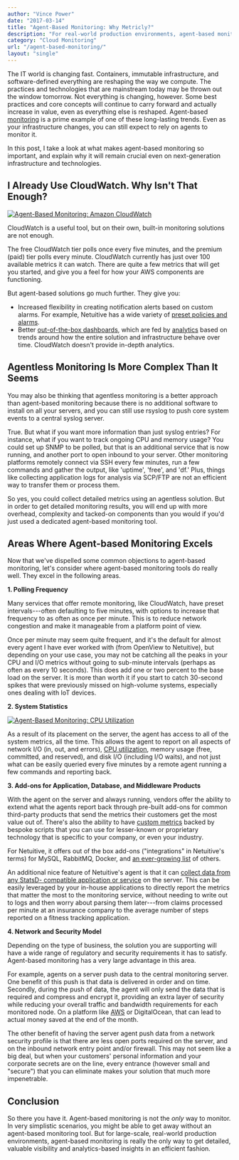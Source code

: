 ```yaml
---
author: "Vince Power"
date: "2017-03-14"
title: "Agent-Based Monitoring: Why Metricly?"
description: "For real-world production environments, agent-based monitoring is the only way to get detailed visibility and analytics-based insights. Here's why."
category: "Cloud Monitoring"
url: "/agent-based-monitoring/"
layout: "single"
---
```


The IT world is changing fast. Containers, immutable infrastructure, and software-defined everything are reshaping the way we compute. The practices and technologies that are mainstream today may be thrown out the window tomorrow. Not everything is changing, however. Some best practices and core concepts will continue to carry forward and actually increase in value, even as everything else is reshaped. Agent-based [monitoring](/inside-netuitive-api) is a prime example of one of these long-lasting trends. Even as your infrastructure changes, you can still expect to rely on agents to monitor it.

In this post, I take a look at what makes agent-based monitoring so important, and explain why it will remain crucial even on next-generation infrastructure and technologies.

I Already Use CloudWatch. Why Isn't That Enough?
------------------------------------------------

[![Agent-Based Monitoring: Amazon CloudWatch](/wp-content/uploads/2016/04/integrations-amazon-web-services.png)](/wp-content/uploads/2016/04/integrations-amazon-web-services.png)

CloudWatch is a useful tool, but on their own, built-in monitoring solutions are not enough.

The free CloudWatch tier polls once every five minutes, and the premium (paid) tier polls every minute. CloudWatch currently has just over 100 available metrics it can watch. There are quite a few metrics that will get you started, and give you a feel for how your AWS components are functioning.

But agent-based solutions go much further. They give you:

-   Increased flexibility in creating notification alerts based on custom alarms. For example, Netuitive has a wide variety of [preset policies and alarms](https://help.netuitive.com/Content/Policies/DefaultPolicies/default_policies.htm).
-   Better [out-of-the-box dashboards](/aws-monitoring-best-practices-using-pre-configured-dashboards), which are fed by [analytics](https://hlp.app.netuitive.com/Content/Metrics/Analytics/analytics.htm) based on trends around how the entire solution and infrastructure behave over time. CloudWatch doesn't provide in-depth analytics.

Agentless Monitoring Is More Complex Than It Seems
--------------------------------------------------

You may also be thinking that agentless monitoring is a better approach than agent-based monitoring because there is no additional software to install on all your servers, and you can still use rsyslog to push core system events to a central syslog server.

True. But what if you want more information than just syslog entries? For instance, what if you want to track ongoing CPU and memory usage? You could set up SNMP to be polled, but that is an additional service that is now running, and another port to open inbound to your server. Other monitoring platforms remotely connect via SSH every few minutes, run a few commands and gather the output, like 'uptime', 'free', and 'df.' Plus, things like collecting application logs for analysis via SCP/FTP are not an efficient way to transfer them or process them.

So yes, you could collect detailed metrics using an agentless solution. But in order to get detailed monitoring results, you will end up with more overhead, complexity and tacked-on components than you would if you'd just used a dedicated agent-based monitoring tool.

Areas Where Agent-based Monitoring Excels
-----------------------------------------

Now that we've dispelled some common objections to agent-based monitoring, let's consider where agent-based monitoring tools do really well. They excel in the following areas.

**1\. Polling Frequency**

Many services that offer remote monitoring, like CloudWatch, have preset intervals---often defaulting to five minutes, with options to increase that frequency to as often as once per minute. This is to reduce network congestion and make it manageable from a platform point of view.

Once per minute may seem quite frequent, and it's the default for almost every agent I have ever worked with (from OpenView to Netuitive), but depending on your use case, you may not be catching all the peaks in your CPU and I/O metrics without going to sub-minute intervals (perhaps as often as every 10 seconds). This does add one or two percent to the base load on the server. It is more than worth it if you start to catch 30-second spikes that were previously missed on high-volume systems, especially ones dealing with IoT devices.

**2\. System Statistics**

[![Agent-Based Monitoring: CPU Utilization](/wp-content/uploads/2017/07/Screen-Shot-2017-03-14-at-2.51.05-PM-1024x282.png)](/wp-content/uploads/2017/07/Screen-Shot-2017-03-14-at-2.51.05-PM.png)

As a result of its placement on the server, the agent has access to all of the system metrics, all the time. This allows the agent to report on all aspects of network I/O (in, out, and errors), [CPU utilization](/subtleties-ec2-cpu-utilization), memory usage (free, committed, and reserved), and disk I/O (including I/O waits), and not just what can be easily queried every five minutes by a remote agent running a few commands and reporting back.

**3\. Add-ons for Application, Database, and Middleware Products**

With the agent on the server and always running, vendors offer the ability to extend what the agents report back through pre-built add-ons for common third-party products that send the metrics their customers get the most value out of. There's also the ability to have [custom metrics](/inside-netuitive-api) backed by bespoke scripts that you can use for lesser-known or proprietary technology that is specific to your company, or even your industry.

For Netuitive, it offers out of the box add-ons ("integrations" in Netuitive's terms) for MySQL, RabbitMQ, Docker, and [an ever-growing list](/integrations) of others.

An additional nice feature of Netuitive's agent is that it can [collect data from any StatsD- compatible application or service](/using-statsd-with-netuitive-for-advanced-monitoring) on the server. This can be easily leveraged by your in-house applications to directly report the metrics that matter the most to the monitoring service, without needing to write out to logs and then worry about parsing them later---from claims processed per minute at an insurance company to the average number of steps reported on a fitness tracking application.

**4\. Network and Security Model**

Depending on the type of business, the solution you are supporting will have a wide range of regulatory and security requirements it has to satisfy. Agent-based monitoring has a very large advantage in this area.

For example, agents on a server push data to the central monitoring server. One benefit of this push is that data is delivered in order and on time. Secondly, during the push of data, the agent will only send the data that is required and compress and encrypt it, providing an extra layer of security while reducing your overall traffic and bandwidth requirements for each monitored node. On a platform like [AWS](/getting-started-netuitive-aws) or DigitalOcean, that can lead to actual money saved at the end of the month.

The other benefit of having the server agent push data from a network security profile is that there are less open ports required on the server, and on the inbound network entry point and/or firewall. This may not seem like a big deal, but when your customers' personal information and your corporate secrets are on the line, every entrance (however small and "secure") that you can eliminate makes your solution that much more impenetrable.

Conclusion
----------

So there you have it. Agent-based monitoring is not the *only* way to monitor. In very simplistic scenarios, you might be able to get away without an agent-based monitoring tool. But for large-scale, real-world production environments, agent-based monitoring is really the only way to get detailed, valuable visibility and analytics-based insights in an efficient fashion.
